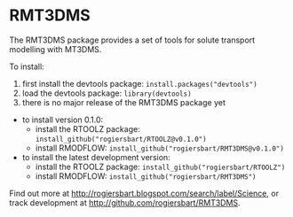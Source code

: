 RMT3DMS
=======
The RMT3DMS package provides a set of tools for solute transport modelling with MT3DMS.

To install:

1. first install the devtools package: `install.packages("devtools")`
2. load the devtools package: `library(devtools)`
3. there is no major release of the RMT3DMS package yet
  * to install version 0.1.0:
    - install the RTOOLZ package: `install_github("rogiersbart/RTOOLZ@v0.1.0")`
    - install RMODFLOW: `install_github("rogiersbart/RMT3DMS@v0.1.0")`
  * to install the latest development version:
    - install the RTOOLZ package: `install_github("rogiersbart/RTOOLZ")`
    - install RMODFLOW: `install_github("rogiersbart/RMT3DMS")`

Find out more at http://rogiersbart.blogspot.com/search/label/Science, or track development at http://github.com/rogiersbart/RMT3DMS.